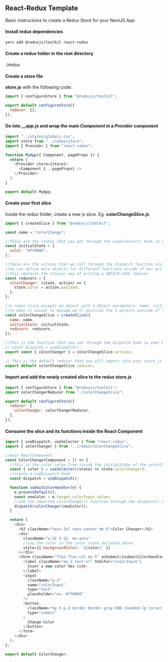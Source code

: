 ## React-Redux Template

Basic instructions to create a Redux Store for your NextJS App

#### Install redux dependencies

```bash
yarn add @reduxjs/toolkit react-redux
```

#### Create a redux folder in the root directory

./redux

#### Create a store file

**store.js** with the following code:

```js
import { configureStore } from "@reduxjs/toolkit";

export default configureStore({
  reducer: {},
});
```

#### Go into \_\_app.js and wrap the main _Component_ in a _Provider_ component

```js
import "../styles/globals.css";
import store from "../redux/store";
import { Provider } from "react-redux";

function MyApp({ Component, pageProps }) {
  return (
    <Provider store={store}>
      <Component {...pageProps} />
    </Provider>
  );
}

export default MyApp;
```

#### Create your first slice

Inside the redux folder, create a new js slice. Eg. **colorChangeSlice.js**

```js
import { createSlice } from "@reduxjs/toolkit";

const name = "colorChange";

//These are the states that you get through the useSelector() hook in your React Component
const initialState = {
  color: "#ff0000",
};

//these are the actions that we call through the dispatch function inside of our component
//we can define more objects for different functions inside of our actions reducer
//this replaces the classic way of writing a SWTICH-CASE reducer
const reducers = {
  colorChanger: (state, action) => {
    state.color = action.payload;
  },
};

//a redux slice accepts an object with 3 object parameters: name, initialState and reducers
//to make it easier to manage we'll position the 3 objects outside of the main object
const colorChangeSlice = createSlice({
  name: name,
  initialState: initialState,
  reducers: reducers,
});

//This is the function that you use through the dispatch hook in your ReactComponent
// const dispatch = useDispatch();
export const { colorChanger } = colorChangeSlice.actions;

// This is the default reducer that you will import into your store.js file
export default colorChangeSlice.reducer;
```

#### Import and add the newly created slice to the redux store.js

```js
import { configureStore } from "@reduxjs/toolkit";
import colorChangerReducer from "./colorChangeSlice";

export default configureStore({
  reducer: {
    colorChanger: colorChangerReducer,
  },
});
```

#### Consume the slice and its functions inside the React Component

```js
import { useDispatch, useSelector } from "react-redux";
import { colorChanger } from "../redux/colorChangeSlice";

//main ReactComponent
const ColorChangerComponent = () => {
  //this is the color value from inside the initialState of the colorChangeSlice
  const { color } = useSelector((state) => state.colorChanger);
  //create a useDispatch hook
  const dispatch = useDispatch();

  function submitColorHandler(e) {
    e.preventDefault();
    const newColor = e.target.colorInput.value;
    //use the imported colorChanger() function through the dispatch() hook created earlier
    dispatch(colorChanger(newColor));
  }

  return (
    <div>
      <h2 className="text-2xl text-center mb-5">Color Changer</h2>
      <div
        className="w-32 h-32  mx-auto"
        //use the color in the color state declared above
        style={{ backgroundColor: `${color}` }}
      ></div>
      <form className="flex flex-col my-5" onSubmit={submitColorHandler}>
        <label className="my-2 text-xl" htmlFor="colorInput">
          Inser a new color hex code:
        </label>
        <input
          className="p-2"
          name="colorInput"
          type="text"
          placeholder="ex: #ff0000"
        />
        <button
          className="my-5 p-2 border border-gray-500 rounded-lg cursor-pointer hover:bg-white hover:text-gray-800 active:text-white active:bg-black"
          type="submit"
        >
          Change Color
        </button>
      </form>
    </div>
  );
};

export default ColorChanger;
```
